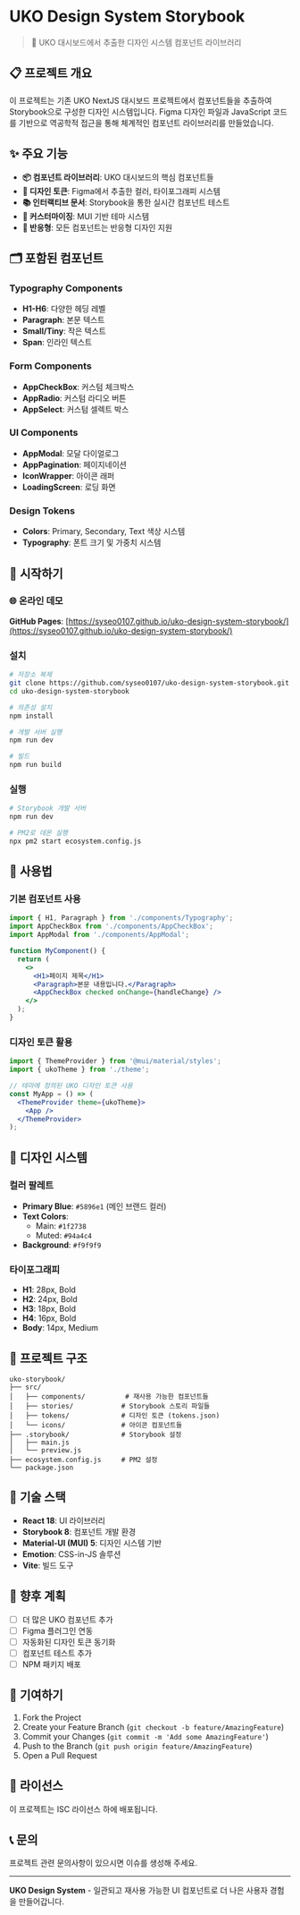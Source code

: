 # UKO Design System Storybook

> 🎨 UKO 대시보드에서 추출한 디자인 시스템 컴포넌트 라이브러리

## 📋 프로젝트 개요

이 프로젝트는 기존 UKO NextJS 대시보드 프로젝트에서 컴포넌트들을 추출하여 Storybook으로 구성한 디자인 시스템입니다. Figma 디자인 파일과 JavaScript 코드를 기반으로 역공학적 접근을 통해 체계적인 컴포넌트 라이브러리를 만들었습니다.

## ✨ 주요 기능

- **📦 컴포넌트 라이브러리**: UKO 대시보드의 핵심 컴포넌트들
- **🎯 디자인 토큰**: Figma에서 추출한 컬러, 타이포그래피 시스템
- **📚 인터랙티브 문서**: Storybook을 통한 실시간 컴포넌트 테스트
- **🔧 커스터마이징**: MUI 기반 테마 시스템
- **📱 반응형**: 모든 컴포넌트는 반응형 디자인 지원

## 🗂 포함된 컴포넌트

### Typography Components
- **H1-H6**: 다양한 헤딩 레벨
- **Paragraph**: 본문 텍스트
- **Small/Tiny**: 작은 텍스트
- **Span**: 인라인 텍스트

### Form Components
- **AppCheckBox**: 커스텀 체크박스
- **AppRadio**: 커스텀 라디오 버튼
- **AppSelect**: 커스텀 셀렉트 박스

### UI Components
- **AppModal**: 모달 다이얼로그
- **AppPagination**: 페이지네이션
- **IconWrapper**: 아이콘 래퍼
- **LoadingScreen**: 로딩 화면

### Design Tokens
- **Colors**: Primary, Secondary, Text 색상 시스템
- **Typography**: 폰트 크기 및 가중치 시스템

## 🚀 시작하기

### 🌐 온라인 데모
**GitHub Pages**: [https://syseo0107.github.io/uko-design-system-storybook/](https://syseo0107.github.io/uko-design-system-storybook/)

### 설치

```bash
# 저장소 복제
git clone https://github.com/syseo0107/uko-design-system-storybook.git
cd uko-design-system-storybook

# 의존성 설치
npm install

# 개발 서버 실행
npm run dev

# 빌드
npm run build
```

### 실행

```bash
# Storybook 개발 서버
npm run dev

# PM2로 데몬 실행
npx pm2 start ecosystem.config.js
```

## 📖 사용법

### 기본 컴포넌트 사용

```jsx
import { H1, Paragraph } from './components/Typography';
import AppCheckBox from './components/AppCheckBox';
import AppModal from './components/AppModal';

function MyComponent() {
  return (
    <>
      <H1>페이지 제목</H1>
      <Paragraph>본문 내용입니다.</Paragraph>
      <AppCheckBox checked onChange={handleChange} />
    </>
  );
}
```

### 디자인 토큰 활용

```jsx
import { ThemeProvider } from '@mui/material/styles';
import { ukoTheme } from './theme';

// 테마에 정의된 UKO 디자인 토큰 사용
const MyApp = () => (
  <ThemeProvider theme={ukoTheme}>
    <App />
  </ThemeProvider>
);
```

## 🎨 디자인 시스템

### 컬러 팔레트

- **Primary Blue**: `#5896e1` (메인 브랜드 컬러)
- **Text Colors**: 
  - Main: `#1f2738`
  - Muted: `#94a4c4`
- **Background**: `#f9f9f9`

### 타이포그래피

- **H1**: 28px, Bold
- **H2**: 24px, Bold
- **H3**: 18px, Bold
- **H4**: 16px, Bold
- **Body**: 14px, Medium

## 📁 프로젝트 구조

```
uko-storybook/
├── src/
│   ├── components/          # 재사용 가능한 컴포넌트들
│   ├── stories/            # Storybook 스토리 파일들
│   ├── tokens/             # 디자인 토큰 (tokens.json)
│   └── icons/              # 아이콘 컴포넌트들
├── .storybook/             # Storybook 설정
│   ├── main.js
│   └── preview.js
├── ecosystem.config.js     # PM2 설정
└── package.json
```

## 🔧 기술 스택

- **React 18**: UI 라이브러리
- **Storybook 8**: 컴포넌트 개발 환경
- **Material-UI (MUI) 5**: 디자인 시스템 기반
- **Emotion**: CSS-in-JS 솔루션
- **Vite**: 빌드 도구

## 🎯 향후 계획

- [ ] 더 많은 UKO 컴포넌트 추가
- [ ] Figma 플러그인 연동
- [ ] 자동화된 디자인 토큰 동기화
- [ ] 컴포넌트 테스트 추가
- [ ] NPM 패키지 배포

## 🤝 기여하기

1. Fork the Project
2. Create your Feature Branch (`git checkout -b feature/AmazingFeature`)
3. Commit your Changes (`git commit -m 'Add some AmazingFeature'`)
4. Push to the Branch (`git push origin feature/AmazingFeature`)
5. Open a Pull Request

## 📄 라이선스

이 프로젝트는 ISC 라이선스 하에 배포됩니다.

## 📞 문의

프로젝트 관련 문의사항이 있으시면 이슈를 생성해 주세요.

---

**UKO Design System** - 일관되고 재사용 가능한 UI 컴포넌트로 더 나은 사용자 경험을 만들어갑니다.